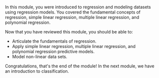 In this module, you were introduced to regression and modeling datasets using regression models. You covered the fundamental concepts of regression, simple linear regression, multiple linear regression, and polynomial regression.

Now that you have reviewed this module, you should be able to:

* Articulate the fundamentals of regression.
* Apply simple linear regression, multiple linear regression, and polynomial regression predictive models.
* Model non-linear data sets.

Congratulations, that's the end of the module! In the next module, we have an introduction to classification.